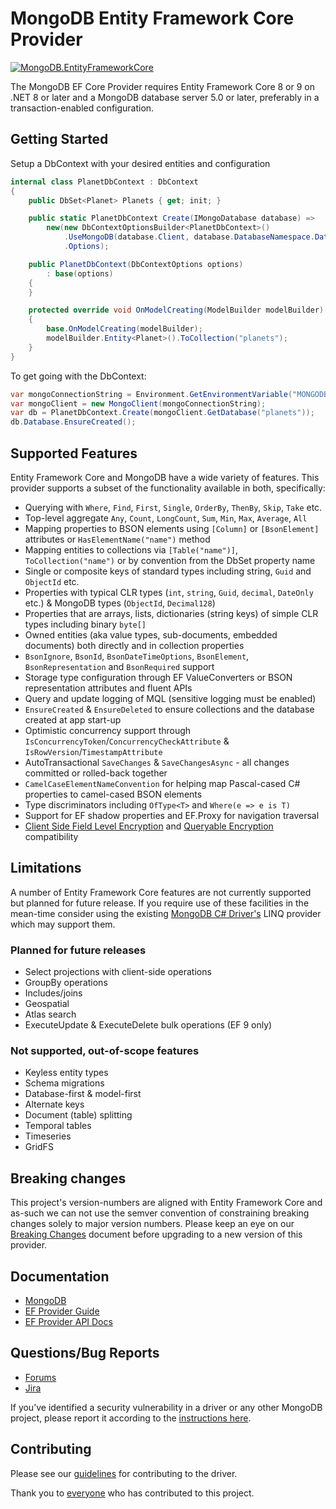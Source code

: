 # MongoDB Entity Framework Core Provider

[![MongoDB.EntityFrameworkCore](https://img.shields.io/nuget/v/MongoDB.EntityFrameworkCore.svg)](https://www.nuget.org/packages/MongoDB.EntityFrameworkCore/)

The MongoDB EF Core Provider requires Entity Framework Core 8 or 9 on .NET 8 or later and a MongoDB database server 5.0 or later, preferably in a transaction-enabled configuration.

## Getting Started

Setup a DbContext with your desired entities and configuration

```csharp
internal class PlanetDbContext : DbContext
{
    public DbSet<Planet> Planets { get; init; }

    public static PlanetDbContext Create(IMongoDatabase database) =>
        new(new DbContextOptionsBuilder<PlanetDbContext>()
            .UseMongoDB(database.Client, database.DatabaseNamespace.DatabaseName)
            .Options);

    public PlanetDbContext(DbContextOptions options)
        : base(options)
    {
    }

    protected override void OnModelCreating(ModelBuilder modelBuilder)
    {
        base.OnModelCreating(modelBuilder);
        modelBuilder.Entity<Planet>().ToCollection("planets");
    }
}
```

To get going with the DbContext:

```csharp
var mongoConnectionString = Environment.GetEnvironmentVariable("MONGODB_URI");
var mongoClient = new MongoClient(mongoConnectionString);
var db = PlanetDbContext.Create(mongoClient.GetDatabase("planets"));
db.Database.EnsureCreated();
```

## Supported Features

Entity Framework Core and MongoDB have a wide variety of features. This provider supports a subset of the functionality available in both, specifically:

- Querying with `Where`, `Find`, `First`, `Single`, `OrderBy`, `ThenBy`, `Skip`, `Take` etc.
- Top-level aggregate `Any`, `Count`, `LongCount`, `Sum`, `Min`, `Max`, `Average`, `All`
- Mapping properties to BSON elements using `[Column]` or `[BsonElement]` attributes or `HasElementName("name")` method
- Mapping entities to collections via `[Table("name")]`,  `ToCollection("name")` or by convention from the DbSet property name
- Single or composite keys of standard types including string, `Guid` and `ObjectId` etc.
- Properties with typical CLR types (`int`, `string`, `Guid`, `decimal`, `DateOnly` etc.) & MongoDB types (`ObjectId`, `Decimal128`)
- Properties that are arrays, lists, dictionaries (string keys) of simple CLR types including binary `byte[]`
- Owned entities (aka value types, sub-documents, embedded documents) both directly and in collection properties
- `BsonIgnore`, `BsonId`, `BsonDateTimeOptions`, `BsonElement`, `BsonRepresentation` and `BsonRequired` support
- Storage type configuration through EF ValueConverters or BSON representation attributes and fluent APIs
- Query and update logging of MQL (sensitive logging must be enabled)
- `EnsureCreated` & `EnsureDeleted` to ensure collections and the database created at app start-up
- Optimistic concurrency support through `IsConcurrencyToken`/`ConcurrencyCheckAttribute` & `IsRowVersion`/`TimestampAttribute`
- AutoTransactional `SaveChanges` & `SaveChangesAsync` - all changes committed or rolled-back together
- `CamelCaseElementNameConvention` for helping map Pascal-cased C# properties to camel-cased BSON elements
- Type discriminators including `OfType<T>` and `Where(e => e is T)`
- Support for EF shadow properties and EF.Proxy for navigation traversal
- [Client Side Field Level Encryption](https://www.mongodb.com/docs/manual/core/csfle/quick-start/) and [Queryable Encryption](https://www.mongodb.com/docs/manual/core/queryable-encryption/) compatibility

## Limitations

A number of Entity Framework Core features are not currently supported but planned for future release. If you require use of these facilities
in the mean-time consider using the existing [MongoDB C# Driver's](https://github.com/mongodb/mongo-csharp-driver) LINQ provider which may support them.

### Planned for future releases

- Select projections with client-side operations
- GroupBy operations
- Includes/joins
- Geospatial
- Atlas search
- ExecuteUpdate & ExecuteDelete bulk operations (EF 9 only)

### Not supported, out-of-scope features

- Keyless entity types
- Schema migrations
- Database-first & model-first
- Alternate keys
- Document (table) splitting
- Temporal tables
- Timeseries
- GridFS

## Breaking changes

This project's version-numbers are aligned with Entity Framework Core and as-such we can not use the semver convention of constraining breaking changes solely to major version numbers. Please keep an eye on our [Breaking Changes](/BREAKING-CHANGES.md) document before upgrading to a new version of this provider.
 
## Documentation

- [MongoDB](https://www.mongodb.com/docs)
- [EF Provider Guide](https://www.mongodb.com/docs/entity-framework/current/)
- [EF Provider API Docs](https://mongodb.github.io/mongo-efcore-provider/8.2.0/api/index.html)

## Questions/Bug Reports

- [Forums](https://www.mongodb.com/community/forums/)
- [Jira](https://jira.mongodb.org/projects/EF/)

If you’ve identified a security vulnerability in a driver or any other MongoDB project, please report it according to the [instructions here](https://www.mongodb.com/docs/manual/tutorial/create-a-vulnerability-report).

## Contributing

Please see our [guidelines](CONTRIBUTING.md) for contributing to the driver.

Thank you to [everyone](https://github.com/mongodb/mongo-efcore-provider/graphs/contributors) who has contributed to this project.
